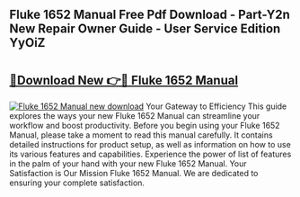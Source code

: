 ## Fluke 1652 Manual Free Pdf Download - Part-Y2n New Repair Owner Guide - User Service Edition YyOiZ

# <h2><a href="http://cf2569.oget.top/?id=Fluke+1652+Manual">🔗Download New 👉🔴 Fluke 1652 Manual</a></h2>

[![Fluke 1652 Manual new download](https://i.imgur.com/5g1atiW.png)](http://cf2569.oget.top/?id=Fluke+1652+Manual)
Your Gateway to Efficiency This guide explores the ways your new Fluke 1652 Manual can streamline your workflow and boost productivity. Before you begin using your Fluke 1652 Manual, please take a moment to read this manual carefully. It contains detailed instructions for product setup, as well as information on how to use its various features and capabilities. Experience the power of list of features in the palm of your hand with your new Fluke 1652 Manual. Your Satisfaction is Our Mission Fluke 1652 Manual. We are dedicated to ensuring your complete satisfaction.
